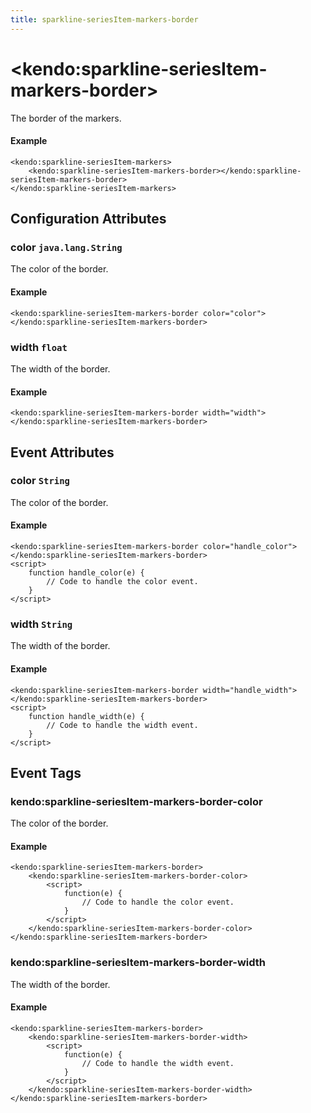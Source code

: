 ```yaml
---
title: sparkline-seriesItem-markers-border
---
```


# \<kendo:sparkline-seriesItem-markers-border\>

The border of the markers.

#### Example
    <kendo:sparkline-seriesItem-markers>
        <kendo:sparkline-seriesItem-markers-border></kendo:sparkline-seriesItem-markers-border>
    </kendo:sparkline-seriesItem-markers>

## Configuration Attributes

### color `java.lang.String`

The color of the border.

#### Example
    <kendo:sparkline-seriesItem-markers-border color="color">
    </kendo:sparkline-seriesItem-markers-border>

### width `float`

The width of the border.

#### Example
    <kendo:sparkline-seriesItem-markers-border width="width">
    </kendo:sparkline-seriesItem-markers-border>


## Event Attributes

### color `String`

The color of the border.


#### Example
    <kendo:sparkline-seriesItem-markers-border color="handle_color">
    </kendo:sparkline-seriesItem-markers-border>
    <script>
        function handle_color(e) {
            // Code to handle the color event.
        }
    </script>

### width `String`

The width of the border.


#### Example
    <kendo:sparkline-seriesItem-markers-border width="handle_width">
    </kendo:sparkline-seriesItem-markers-border>
    <script>
        function handle_width(e) {
            // Code to handle the width event.
        }
    </script>

## Event Tags

### kendo:sparkline-seriesItem-markers-border-color

The color of the border.


#### Example
    <kendo:sparkline-seriesItem-markers-border>
        <kendo:sparkline-seriesItem-markers-border-color>
            <script>
                function(e) {
                    // Code to handle the color event.
                }
            </script>
        </kendo:sparkline-seriesItem-markers-border-color>
    </kendo:sparkline-seriesItem-markers-border>

### kendo:sparkline-seriesItem-markers-border-width

The width of the border.


#### Example
    <kendo:sparkline-seriesItem-markers-border>
        <kendo:sparkline-seriesItem-markers-border-width>
            <script>
                function(e) {
                    // Code to handle the width event.
                }
            </script>
        </kendo:sparkline-seriesItem-markers-border-width>
    </kendo:sparkline-seriesItem-markers-border>

